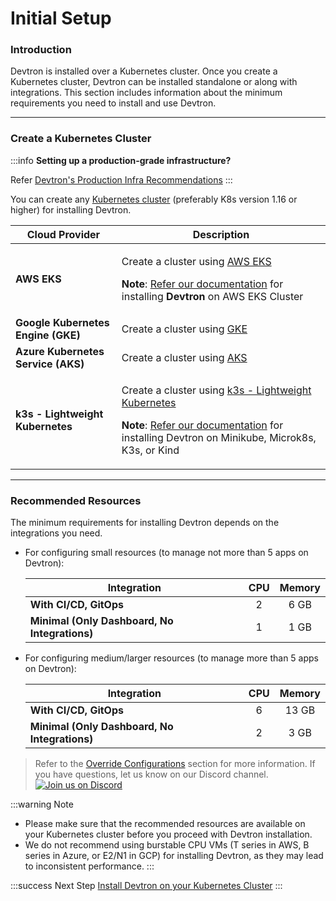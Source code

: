 # Initial Setup

### Introduction

Devtron is installed over a Kubernetes cluster. Once you create a Kubernetes cluster, Devtron can be installed standalone or along with integrations. This section includes information about the minimum requirements you need to install and use Devtron.

---

### Create a Kubernetes Cluster

:::info 
**Setting up a production-grade infrastructure?**

Refer [Devtron's Production Infra Recommendations](../install/prod-infra.md)
:::

You can create any [Kubernetes cluster](https://kubernetes.io/docs/tutorials/kubernetes-basics/create-cluster/) (preferably K8s version 1.16 or higher) for installing Devtron.

| Cloud Provider                     | Description                                                                                                                                                                                                                                                                                                                                                                                           |
| ---------------------------------- | ----------------------------------------------------------------------------------------------------------------------------------------------------------------------------------------------------------------------------------------------------------------------------------------------------------------------------------------------------------------------------------------------------- |
| **AWS EKS**                        | <p>Create a cluster using <a href="https://docs.aws.amazon.com/eks/latest/userguide/getting-started-console.html">AWS EKS</a></p><p><strong>Note</strong>: <a href="http://github.com/devtron-labs/devtron/blob/b33a37bb608d07966c8f8b89e4f59287db873c6c/docs/setup/install/install-devtron-on-aws-eks.md">Refer our documentation</a> for installing <strong>Devtron</strong> on AWS EKS Cluster</p> |
| **Google Kubernetes Engine (GKE)** | Create a cluster using [GKE](https://cloud.google.com/kubernetes-engine/)                                                                                                                                                                                                                                                                                                                             |
| **Azure Kubernetes Service (AKS)** | Create a cluster using [AKS](https://learn.microsoft.com/en-us/azure/aks/)                                                                                                                                                                                                                                                                                                                            |
| **k3s - Lightweight Kubernetes**   | <p>Create a cluster using <a href="https://devtron.ai/blog/deploy-your-applications-over-k3s-lightweight-kubernetes-in-no-time/">k3s - Lightweight Kubernetes</a></p><p><strong>Note</strong>: <a href="../install/devtron-oss.md">Refer our documentation</a> for installing Devtron on Minikube, Microk8s, K3s, or Kind</p>                                                                         |

---

### Recommended Resources

The minimum requirements for installing Devtron depends on the integrations you need.

*   For configuring small resources (to manage not more than 5 apps on Devtron):

    | Integration                                   | CPU | Memory |
    | --------------------------------------------- | :-: | :----: |
    | **With CI/CD, GitOps**                        |  2  |  6 GB  |
    | **Minimal (Only Dashboard, No Integrations)** |  1  |  1 GB  |
*   For configuring medium/larger resources (to manage more than 5 apps on Devtron):

    | Integration                                   | CPU | Memory |
    | --------------------------------------------- | :-: | :----: |
    | **With CI/CD, GitOps**                        |  6  |  13 GB |
    | **Minimal (Only Dashboard, No Integrations)** |  2  |  3 GB  |

> Refer to the [Override Configurations](../install/override-default-devtron-installation-configs.md) section for more information. If you have questions, let us know on our Discord channel. <span className="inline-badge">[![Join us on Discord](https://img.shields.io/badge/Join%20us%20on-Discord-e01563.svg)](https://discord.gg/jsRG5qx2gp)</span>

:::warning Note
* Please make sure that the recommended resources are available on your Kubernetes cluster before you proceed with Devtron installation.
* We do not recommend using burstable CPU VMs (T series in AWS, B series in Azure, or E2/N1 in GCP) for installing Devtron, as they may lead to inconsistent performance.
:::

:::success Next Step
[Install Devtron on your Kubernetes Cluster](../install/)
:::
